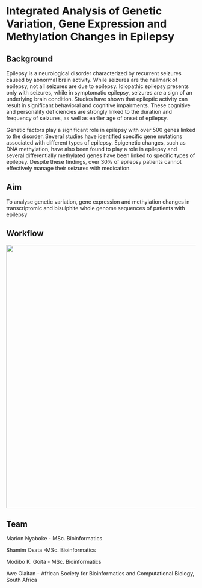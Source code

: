 # Integrated Analysis of Genetic Variation, Gene Expression and Methylation Changes in Epilepsy

## Background
Epilepsy is a neurological disorder characterized by recurrent seizures caused by abnormal brain activity. While seizures are the hallmark of epilepsy, not all seizures are due to epilepsy. Idiopathic epilepsy presents only with seizures, while in symptomatic epilepsy, seizures are a sign of an underlying brain condition. Studies have shown that epileptic activity can result in significant behavioral and cognitive impairments. These cognitive and personality deficiencies are strongly linked to the duration and frequency of seizures, as well as earlier age of onset of epilepsy.

Genetic factors play a significant role in epilepsy with over 500 genes linked to the disorder. Several studies have identified specific gene mutations associated with different types of epilepsy. Epigenetic changes, such as DNA methylation, have also been found to play a role in epilepsy and several differentially methylated genes have been linked to specific types of epilepsy. Despite these findings, over 30% of epilepsy patients cannot effectively manage their seizures with medication.

## Aim
To analyse genetic variation, gene expression and methylation changes in transcriptomic and bisulphite whole genome sequences of patients with epilepsy

## Workflow

<p align="center">
<img src="https://github.com/omicscodeathon/epilepsy_var/assets/116915872/dd96bd28-5ee8-4364-b6d8-c8a224858cfc" width="800" height="700">
</p>


## Team

Marion Nyaboke - MSc. Bioinformatics

Shamim Osata -MSc. Bioinformatics

Modibo K. Goita - MSc. Bioinformatics

Awe Olaitan - African Society for Bioinformatics and Computational Biology, South Africa
